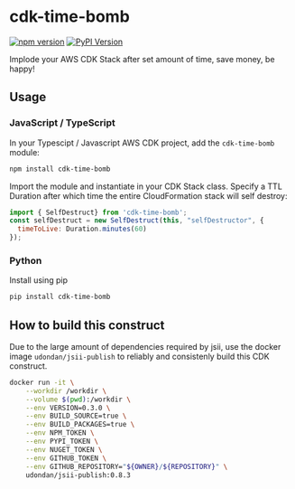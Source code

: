 # cdk-time-bomb

[![npm version](https://badge.fury.io/js/cdk-time-bomb.svg)](https://badge.fury.io/js/cdk-time-bomb)
[![PyPI Version](https://badge.fury.io/py/cdk-time-bomb.svg)](https://badge.fury.io/py/cdk-time-bomb)

Implode your AWS CDK Stack after set amount of time, save money, be happy!

## Usage

### JavaScript / TypeScript

In your Typescipt / Javascript AWS CDK project, add the `cdk-time-bomb` module:

```bash
npm install cdk-time-bomb
```

Import the module and instantiate in your CDK Stack class.  Specify a TTL Duration after which time the entire CloudFormation stack will self destroy:


```javascript
import { SelfDestruct} from 'cdk-time-bomb';
const selfDestruct = new SelfDestruct(this, "selfDestructor", {
  timeToLive: Duration.minutes(60)
});
```

### Python

Install using pip

```bash
pip install cdk-time-bomb
```

## How to build this construct

Due to the large amount of dependencies required by jsii, use the docker image `udondan/jsii-publish` to reliably and consistenly build this CDK construct.  

```bash
docker run -it \
    --workdir /workdir \
    --volume $(pwd):/workdir \
    --env VERSION=0.3.0 \
    --env BUILD_SOURCE=true \
    --env BUILD_PACKAGES=true \
    --env NPM_TOKEN \
    --env PYPI_TOKEN \
    --env NUGET_TOKEN \
    --env GITHUB_TOKEN \
    --env GITHUB_REPOSITORY="${OWNER}/${REPOSITORY}" \
    udondan/jsii-publish:0.8.3
```
